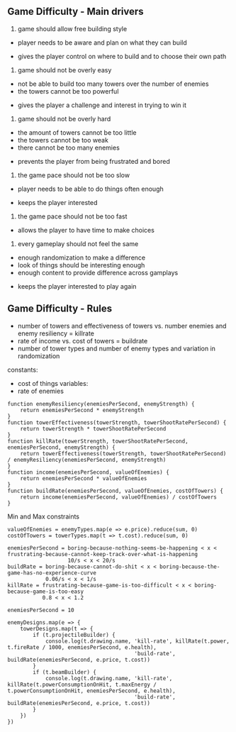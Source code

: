 Game Difficulty - Main drivers
---

1. game should allow free building style
 - player needs to be aware and plan on what they can build
 + gives the player control on where to build and to choose their own path
1. game should not be overly easy
 - not be able to build too many towers over the number of enemies
 - the towers cannot be too powerful
 + gives the player a challenge and interest in trying to win it
1. game should not be overly hard
 - the amount of towers cannot be too little
 - the towers cannot be too weak
 - there cannot be too many enemies
 + prevents the player from being frustrated and bored
1. the game pace should not be too slow
 - player needs to be able to do things often enough
 + keeps the player interested
1. the game pace should not be too fast
 + allows the player to have time to make choices
1. every gameplay should not feel the same
 - enough randomization to make a difference
 - look of things should be interesting enough
 - enough content to provide difference across gamplays
 + keeps the player interested to play again

Game Difficulty - Rules
---
* number of towers and effectiveness of towers vs. number enemies and enemy resiliency = killrate
* rate of income vs. cost of towers = buildrate
* number of tower types and number of enemy types and variation in randomization

constants:
 - cost of things
variables:
 - rate of enemies

```
function enemyResiliency(enemiesPerSecond, enemyStrength) {
    return enemiesPerSecond * enemyStrength
}
function towerEffectiveness(towerStrength, towerShootRatePerSecond) {
    return towerStrength * towerShootRatePerSecond
}
function killRate(towerStrength, towerShootRatePerSecond, enemiesPerSecond, enemyStrength) {
    return towerEffectiveness(towerStrength, towerShootRatePerSecond) / enemyResiliency(enemiesPerSecond, enemyStrength)
}
function income(enemiesPerSecond, valueOfEnemies) {
    return enemiesPerSecond * valueOfEnemies
}
function buildRate(enemiesPerSecond, valueOfEnemies, costOfTowers) {
    return income(enemiesPerSecond, valueOfEnemies) / costOfTowers
}
```

Min and Max constraints
```
valueOfEnemies = enemyTypes.map(e => e.price).reduce(sum, 0)
costOfTowers = towerTypes.map(t => t.cost).reduce(sum, 0)

enemiesPerSecond = boring-because-nothing-seems-be-happening < x < frustrating-because-cannot-keep-track-over-what-is-happening
                   10/s < x < 20/s
buildRate = boring-because-cannot-do-shit < x < boring-because-the-game-has-no-experience-curve
            0.06/s < x < 1/s
killRate = frustrating-because-game-is-too-difficult < x < boring-because-game-is-too-easy
           0.8 < x < 1.2
```

```
enemiesPerSecond = 10

enemyDesigns.map(e => {
    towerDesigns.map(t => {
        if (t.projectileBuilder) {
            console.log(t.drawing.name, 'kill-rate', killRate(t.power, t.fireRate / 1000, enemiesPerSecond, e.health),
                                        'build-rate', buildRate(enemiesPerSecond, e.price, t.cost))
        }
        if (t.beamBuilder) {
            console.log(t.drawing.name, 'kill-rate', killRate(t.powerConsumptionOnHit, t.maxEnergy / t.powerConsumptionOnHit, enemiesPerSecond, e.health),
                                        'build-rate', buildRate(enemiesPerSecond, e.price, t.cost))
        }
    })
})
```
